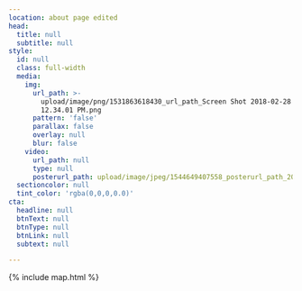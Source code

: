 ```yaml
---
location: about page edited
head:
  title: null
  subtitle: null
style:
  id: null
  class: full-width
  media:
    img:
      url_path: >-
        upload/image/png/1531863618430_url_path_Screen Shot 2018-02-28 at
        12.34.01 PM.png
      pattern: 'false'
      parallax: false
      overlay: null
      blur: false
    video:
      url_path: null
      type: null
      posterurl_path: upload/image/jpeg/1544649407558_posterurl_path_20170711_191543.jpg
  sectioncolor: null
  tint_color: 'rgba(0,0,0,0.0)'
cta:
  headline: null
  btnText: null
  btnType: null
  btnLink: null
  subtext: null

---
```













{% include map.html %}










